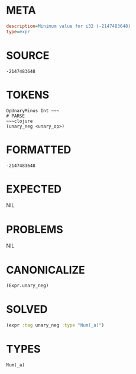 # META
~~~ini
description=Minimum value for i32 (-2147483648)
type=expr
~~~
# SOURCE
~~~roc
-2147483648
~~~
# TOKENS
~~~text
OpUnaryMinus Int ~~~
# PARSE
~~~clojure
(unary_neg <unary_op>)
~~~
# FORMATTED
~~~roc
-2147483648
~~~
# EXPECTED
NIL
# PROBLEMS
NIL
# CANONICALIZE
~~~clojure
(Expr.unary_neg)
~~~
# SOLVED
~~~clojure
(expr :tag unary_neg :type "Num(_a)")
~~~
# TYPES
~~~roc
Num(_a)
~~~
